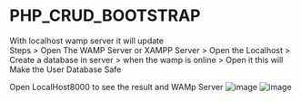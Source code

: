 # PHP_CRUD_BOOTSTRAP
With localhost wamp server it will update       
Steps > Open The WAMP Server or XAMPP Server
      > Open the Localhost
      > Create a database in server
      > when the wamp is online 
      > Open it this will Make the User Database Safe 


Open LocalHost8000 to see the result and WAMp Server 
![image](https://github.com/RawHit02/PHP_CRUD_BOOTSTRAP/assets/107709247/465cb2ce-736b-4f23-a992-99f90e97228b)
![image](https://github.com/RawHit02/PHP_CRUD_BOOTSTRAP/assets/107709247/cc0ba9fc-c46f-4f81-87ef-e6e5cb70b30b)
